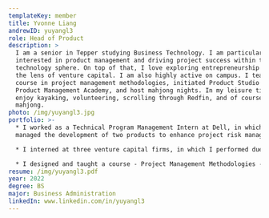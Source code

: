 ```yaml
---
templateKey: member
title: Yvonne Liang
andrewID: yuyangl3
role: Head of Product
description: >
  I am a senior in Tepper studying Business Technology. I am particularly
  interested in product management and driving project success within the
  technology sphere. On top of that, I love exploring entrepreneurship through
  the lens of venture capital. I am also highly active on campus. I teach a
  course in project management methodologies, initiated Product Studio and
  Product Management Academy, and host mahjong nights. In my leisure time, I
  enjoy kayaking, volunteering, scrolling through Redfin, and of course,
  mahjong. 
photo: /img/yuyangl3.jpg
portfolio: >-
  * I worked as a Technical Program Management Intern at Dell, in which I
  managed the development of two products to enhance project risk management.

  * I interned at three venture capital firms, in which I performed due diligence and supported business development of high-growth startups in the technology industry.

  * I designed and taught a course - Project Management Methodologies - at Carnegie Mellon University.
resume: /img/yuyangl3.pdf
year: 2022
degree: BS
major: Business Administration
linkedIn: www.linkedin.com/in/yuyangl3
---
```

